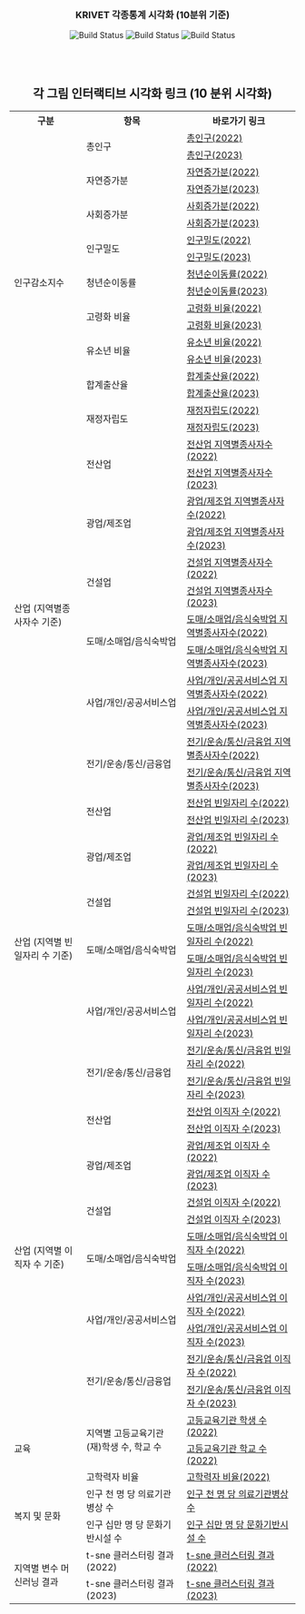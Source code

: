 <!-- KRIHS Magazine Information -->
<br />
<div align="center">
  
<h3 align="center">KRIVET 각종통계 시각화 (10분위 기준)</h3>

    
![Build Status](https://img.shields.io/badge/R-R?color=lightblue&logo=R)
![Build Status](https://img.shields.io/badge/leaflet-leaflet?color=green&logo=leaflet)
![Build Status](https://img.shields.io/badge/Jupyter-Jupyter?color=white&logo=Jupyter)

<br />

<br> 
  <h2>각 그림 인터랙티브 시각화 링크 (10 분위 시각화)</h2>

<table style="width:100%">
  <tr>
    <th>구분</th>
    <th>항목</th>
    <th>바로가기 링크</th>
  </tr>

  <tr>
    <td rowspan="18">인구감소지수</td>
    <td rowspan="2">총인구</td>
    <td><a href="https://ycanns.github.io/KRIVET_VIZ2/CLSS_T_POP_2022.html"> 총인구(2022)</a></td>
      <tr><td><a href="https://ycanns.github.io/KRIVET_VIZ2/CLSS_T_POP_2023.html"> 총인구(2023)</a></td></tr>
  <tr>
    <td rowspan="2">자연증가분</td>
    <td><a href="https://ycanns.github.io/KRIVET_VIZ2/CLSS_GRWTH_2022.html"> 자연증가분(2022)</a></td>
      <tr><td><a href="https://ycanns.github.io/KRIVET_VIZ2/CLSS_GRWTH_2023.html"> 자연증가분(2023)</a></td></tr>
  <tr>
    <td rowspan="2">사회증가분</td>
    <td><a href="https://ycanns.github.io/KRIVET_VIZ2/CLSS_NET_MOVE_2022.html"> 사회증가분(2022)</a></td>
      <tr><td><a href="https://ycanns.github.io/KRIVET_VIZ2/CLSS_NET_MOVE_2023.html"> 사회증가분(2023)</a></td></tr>
  <tr>
    <td rowspan="2">인구밀도</td>
    <td><a href="https://ycanns.github.io/KRIVET_VIZ2/CLSS_POP_DEN_2022.html"> 인구밀도(2022)</a></td>
      <tr><td><a href="https://ycanns.github.io/KRIVET_VIZ2/CLSS_POP_DEN_2023.html"> 인구밀도(2023)</a></td></tr>
  <tr>
    <td rowspan="2">청년순이동률</td>
    <td><a href="https://ycanns.github.io/KRIVET_VIZ2/CLSS_YNG_MOVE_2022.html"> 청년순이동률(2022)</a></td>
      <tr><td><a href="https://ycanns.github.io/KRIVET_VIZ2/CLSS_YNG_MOVE_2023.html"> 청년순이동률(2023)</a></td></tr>
  <tr>
    <td rowspan="2">고령화 비율</td>
    <td><a href="https://ycanns.github.io/KRIVET_VIZ2/CLSS_ELDR_ratio_2022.html"> 고령화 비율(2022)</a></td>
      <tr><td><a href="https://ycanns.github.io/KRIVET_VIZ2/CLSS_ELDR_ratio_2023.html"> 고령화 비율(2023)</a></td></tr>
  <tr>
    <td rowspan="2">유소년 비율</td>
    <td><a href="https://ycanns.github.io/KRIVET_VIZ2/CLSS_YUTH_raio_2022.html"> 유소년 비율(2022)</a></td>
      <tr><td><a href="https://ycanns.github.io/KRIVET_VIZ2/CLSS_YUTH_raio_2023.html"> 유소년 비율(2023)</a></td></tr>
  <tr>
    <td rowspan="2">합계출산율</td>
    <td><a href="https://ycanns.github.io/KRIVET_VIZ2/CLSS_BRTH_R_2022.html"> 합계출산율(2022)</a></td>
      <tr><td><a href="https://ycanns.github.io/KRIVET_VIZ2/CLSS_BRTH_R_2023.html"> 합계출산율(2023)</a></td></tr>
    <tr>
    <td rowspan="2">재정자립도</td>
    <td><a href="https://ycanns.github.io/KRIVET_VIZ2/CLSS_FUND_2022.html"> 재정자립도(2022)</a></td>
      <tr><td><a href="https://ycanns.github.io/KRIVET_VIZ2/CLSS_FUND_2023.html"> 재정자립도(2023)</a></td></tr>
  <tr>
  </tr>
  
  <tr>
    <td rowspan="12">산업 (지역별종사자수 기준)</td>
    <td rowspan="2">전산업</td>
    <td><a href="https://ycanns.github.io/KRIVET_VIZ2/CLSS_T_WRKR_2022.html"> 전산업 지역별종사자수(2022)</a></td>
      <tr><td><a href="https://ycanns.github.io/KRIVET_VIZ2/CLSS_T_WRKR_2023.html"> 전산업 지역별종사자수(2023)</a></td></tr>
    <tr>
    <td rowspan="2">광업/제조업</td>
    <td><a href="https://ycanns.github.io/KRIVET_VIZ2/CLSS_T_WRKR_MNF_2022.html"> 광업/제조업 지역별종사자수(2022)</a></td>
      <tr><td><a href="https://ycanns.github.io/KRIVET_VIZ2/CLSS_T_WRKR_MNF_2023.html"> 광업/제조업 지역별종사자수(2023)</a></td></tr>
  <tr>
    <td rowspan="2">건설업</td>
    <td><a href="https://ycanns.github.io/KRIVET_VIZ2/CLSS_T_WRKR_COS_2022.html"> 건설업 지역별종사자수(2022)</a></td>
      <tr><td><a href="https://ycanns.github.io/KRIVET_VIZ2/CLSS_T_WRKR_COS_2023.html"> 건설업 지역별종사자수(2023)</a></td></tr>
  <tr>
    <td rowspan="2">도매/소매업/음식숙박업</td>
    <td><a href="https://ycanns.github.io/KRIVET_VIZ2/CLSS_T_WRKR_RST_2022.html"> 도매/소매업/음식숙박업 지역별종사자수(2022)</a></td>
      <tr><td><a href="https://ycanns.github.io/KRIVET_VIZ2/CLSS_T_WRKR_RST_2023.html"> 도매/소매업/음식숙박업 지역별종사자수(2023)</a></td></tr>
  <tr>
    <td rowspan="2">사업/개인/공공서비스업</td>
    <td><a href="https://ycanns.github.io/KRIVET_VIZ2/CLSS_T_WRKR_SVC_2022.html"> 사업/개인/공공서비스업 지역별종사자수(2022)</a></td>
      <tr><td><a href="https://ycanns.github.io/KRIVET_VIZ2/CLSS_T_WRKR_SVC_2023.html"> 사업/개인/공공서비스업 지역별종사자수(2023)</a></td></tr>
  <tr>
    <td rowspan="2">전기/운송/통신/금융업</td>
    <td><a href="https://ycanns.github.io/KRIVET_VIZ2/CLSS_T_WRKR_FNC_2022.html"> 전기/운송/통신/금융업 지역별종사자수(2022)</a></td>
      <tr><td><a href="https://ycanns.github.io/KRIVET_VIZ2/CLSS_T_WRKR_FNC_2023.html"> 전기/운송/통신/금융업 지역별종사자수(2023)</a></td></tr>
  <tr>
  </tr>
  
  <tr>
    <td rowspan="12">산업 (지역별 빈일자리 수 기준)</td>
    <td rowspan="2">전산업</td>
    <td><a href="https://ycanns.github.io/KRIVET_VIZ2/CLSS_EM_POSTN_COM_2022.html"> 전산업 빈일자리 수(2022)</a></td>
      <tr><td><a href="https://ycanns.github.io/KRIVET_VIZ2/CLSS_EM_POSTN_COM_2023.html"> 전산업 빈일자리 수(2023)</a></td></tr>
    <tr>
    <td rowspan="2">광업/제조업</td>
    <td><a href="https://ycanns.github.io/KRIVET_VIZ2/CLSS_EM_POSTN_MNF_2022.html"> 광업/제조업 빈일자리 수(2022)</a></td>
      <tr><td><a href="https://ycanns.github.io/KRIVET_VIZ2/CLSS_EM_POSTN_MNF_2023.html"> 광업/제조업 빈일자리 수(2023)</a></td></tr>
  <tr>
    <td rowspan="2">건설업</td>
    <td><a href="https://ycanns.github.io/KRIVET_VIZ2/CLSS_EM_POSTN_COS_2022.html"> 건설업 빈일자리 수(2022)</a></td>
      <tr><td><a href="https://ycanns.github.io/KRIVET_VIZ2/CLSS_EM_POSTN_COS_2023.html"> 건설업 빈일자리 수(2023)</a></td></tr>
  <tr>
    <td rowspan="2">도매/소매업/음식숙박업</td>
    <td><a href="https://ycanns.github.io/KRIVET_VIZ2/CLSS_EM_POSTN_RST_2022.html"> 도매/소매업/음식숙박업 빈일자리 수(2022)</a></td>
      <tr><td><a href="https://ycanns.github.io/KRIVET_VIZ2/CLSS_EM_POSTN_RST_2023.html"> 도매/소매업/음식숙박업 빈일자리 수(2023)</a></td></tr>
  <tr>
    <td rowspan="2">사업/개인/공공서비스업</td>
    <td><a href="https://ycanns.github.io/KRIVET_VIZ2/CLSS_EM_POSTN_SVC_2022.html"> 사업/개인/공공서비스업 빈일자리 수(2022)</a></td>
      <tr><td><a href="https://ycanns.github.io/KRIVET_VIZ2/CLSS_EM_POSTN_SVC_2023.html"> 사업/개인/공공서비스업 빈일자리 수(2023)</a></td></tr>
  <tr>
    <td rowspan="2">전기/운송/통신/금융업</td>
    <td><a href="https://ycanns.github.io/KRIVET_VIZ2/CLSS_EM_POSTN_FNC_2022.html"> 전기/운송/통신/금융업 빈일자리 수(2022)</a></td>
      <tr><td><a href="https://ycanns.github.io/KRIVET_VIZ2/CLSS_EM_POSTN_FNC_2023.html"> 전기/운송/통신/금융업 빈일자리 수(2023)</a></td></tr>
  <tr>
  </tr>
  
  
  <tr>
    <td rowspan="12">산업 (지역별 이직자 수 기준)</td>
    <td rowspan="2">전산업</td>
    <td><a href="https://ycanns.github.io/KRIVET_VIZ2/CLSS_TRNSF_WRKR_COM_2022.html"> 전산업 이직자 수(2022)</a></td>
      <tr><td><a href="https://ycanns.github.io/KRIVET_VIZ2/CLSS_TRNSF_WRKR_COM_2023.html"> 전산업 이직자 수(2023)</a></td></tr>
    <tr>
    <td rowspan="2">광업/제조업</td>
    <td><a href="https://ycanns.github.io/KRIVET_VIZ2/CLSS_TRNSF_WRKR_MNF_2022.html"> 광업/제조업 이직자 수(2022)</a></td>
      <tr><td><a href="https://ycanns.github.io/KRIVET_VIZ2/CLSS_TRNSF_WRKR_MNF_2023.html"> 광업/제조업 이직자 수(2023)</a></td></tr>
  <tr>
    <td rowspan="2">건설업</td>
    <td><a href="https://ycanns.github.io/KRIVET_VIZ2/CLSS_TRNSF_WRKR_COS_2022.html"> 건설업 이직자 수(2022)</a></td>
      <tr><td><a href="https://ycanns.github.io/KRIVET_VIZ2/CLSS_TRNSF_WRKR_COS_2023.html"> 건설업 이직자 수(2023)</a></td></tr>
  <tr>
    <td rowspan="2">도매/소매업/음식숙박업</td>
    <td><a href="https://ycanns.github.io/KRIVET_VIZ2/CLSS_TRNSF_WRKR_RST_2022.html"> 도매/소매업/음식숙박업 이직자 수(2022)</a></td>
      <tr><td><a href="https://ycanns.github.io/KRIVET_VIZ2/CLSS_TRNSF_WRKR_RST_2023.html"> 도매/소매업/음식숙박업 이직자 수(2023)</a></td></tr>
  <tr>
    <td rowspan="2">사업/개인/공공서비스업</td>
    <td><a href="https://ycanns.github.io/KRIVET_VIZ2/CLSS_TRNSF_WRKR_SVC_2022.html"> 사업/개인/공공서비스업 이직자 수(2022)</a></td>
      <tr><td><a href="https://ycanns.github.io/KRIVET_VIZ2/CLSS_TRNSF_WRKR_SVC_2023.html"> 사업/개인/공공서비스업 이직자 수(2023)</a></td></tr>
  <tr>
    <td rowspan="2">전기/운송/통신/금융업</td>
    <td><a href="https://ycanns.github.io/KRIVET_VIZ2/CLSS_TRNSF_WRKR_FNC_2022.html"> 전기/운송/통신/금융업 이직자 수(2022)</a></td>
      <tr><td><a href="https://ycanns.github.io/KRIVET_VIZ2/CLSS_TRNSF_WRKR_FNC_2023.html"> 전기/운송/통신/금융업 이직자 수(2023)</a></td></tr>
  <tr>
  </tr>
  

  <tr>
    <td rowspan="3">교육</td>
    <td rowspan="2">지역별 고등교육기관 (재)학생 수, 학교 수</td>
    <td><a href="https://ycanns.github.io/KRIVET_VIZ2/CLSS_MAP_STDNT_2022.html"> 고등교육기관 학생 수(2022)</a></td>
      <tr><td><a href="https://ycanns.github.io/KRIVET_VIZ2/CLSS_MAP_SCHLs_2022.html"> 고등교육기관 학교 수(2022)</a></td></tr>
    <tr>
    <td rowspan="1">고학력자 비율</td>
    <td><a href="https://ycanns.github.io/KRIVET_VIZ2/CLSS_MAP_HGH_EDU_2022.html"> 고학력자 비율(2022)</a></td>
  <tr>
  </tr>
  

  <tr>
    <td rowspan="2">복지 및 문화</td>
    <td>인구 천 명 당 의료기관병상 수</td>
    <td><a href="https://ycanns.github.io/KRIVET_VIZ2/CLSS_N_BED_p_1K_2022.html"> 인구 천 명 당 의료기관병상 수</a></td></tr>
    <td>인구 십만 명 당 문화기반시설 수</td>
    <td><a href="https://ycanns.github.io/KRIVET_VIZ2/CLSS_N_CULTRE_p_100K_2022.html"> 인구 십만 명 당 문화기반시설 수</a></td></tr>
  </tr>

  <tr>
    <td rowspan="2">지역별 변수 머신러닝 결과</td>
    <td>t-sne 클러스터링 결과 (2022)</td>
    <td><a href="https://ycanns.github.io/KRIVET_VIZ2/tnse_MAP_2022.html"> t-sne 클러스터링 결과(2022)</a></td></tr>
    <td>t-sne 클러스터링 결과 (2023)</td>
    <td><a href="https://ycanns.github.io/KRIVET_VIZ2/tnse_MAP_2023.html"> t-sne 클러스터링 결과(2023)</a></td></tr>
  </tr>
</table>

  </p>
</div>

